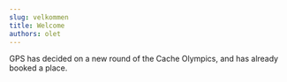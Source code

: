 ```yaml
---
slug: velkommen
title: Welcome
authors: olet
---
```



GPS has decided on a new round of the Cache Olympics, and has already booked a place.
